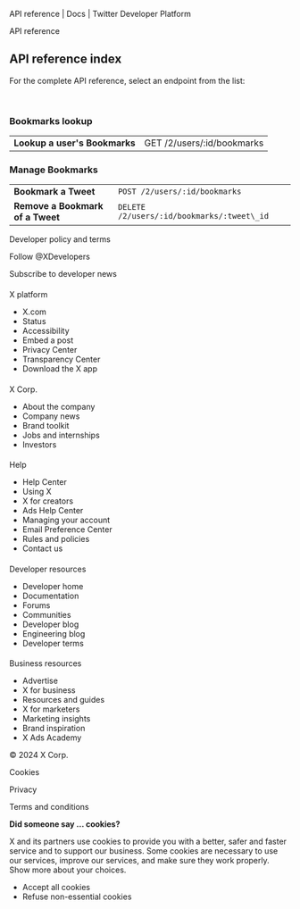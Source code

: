 



API reference | Docs | Twitter Developer Platform 





































































































API reference



API reference index
-------------------


For the complete API reference, select an endpoint from the list:  

 


### Bookmarks lookup




|  |  |
| --- | --- |
| **Lookup a user's Bookmarks** | GET /2/users/:id/bookmarks |


### 


### Manage Bookmarks




|  |  |
| --- | --- |
| **Bookmark a Tweet** | `POST /2/users/:id/bookmarks` |
| **Remove a Bookmark of a Tweet** | `DELETE /2/users/:id/bookmarks/:tweet\_id` |



















Developer policy and terms


Follow @XDevelopers


Subscribe to developer news












#### 
 X platform


* X.com
* Status
* Accessibility
* Embed a post
* Privacy Center
* Transparency Center
* Download the X app




#### 
 X Corp.


* About the company
* Company news
* Brand toolkit
* Jobs and internships
* Investors




#### 
 Help


* Help Center
* Using X
* X for creators
* Ads Help Center
* Managing your account
* Email Preference Center
* Rules and policies
* Contact us




#### 
 Developer resources


* Developer home
* Documentation
* Forums
* Communities
* Developer blog
* Engineering blog
* Developer terms




#### 
 Business resources


* Advertise
* X for business
* Resources and guides
* X for marketers
* Marketing insights
* Brand inspiration
* X Ads Academy









 © 2024 X Corp.
 


Cookies


Privacy


Terms and conditions






















**Did someone say … cookies?**  
  


 X and its partners use cookies to provide you with a better, safer and
 faster service and to support our business. Some cookies are necessary to use
 our services, improve our services, and make sure they work properly.
 Show more about your choices.


 




* Accept all cookies
* Refuse non-essential cookies















